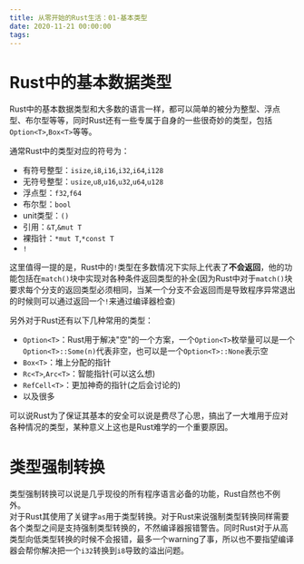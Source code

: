 ```yaml
---
title: 从零开始的Rust生活：01-基本类型
date: 2020-11-21 00:00:00
tags:
---
```


# Rust中的基本数据类型

Rust中的基本数据类型和大多数的语言一样，都可以简单的被分为整型、浮点型、布尔型等等，同时Rust还有一些专属于自身的一些很奇妙的类型，包括```Option<T>```,```Box<T>```等等。

通常Rust中的类型对应的符号为：

- 有符号整型：```isize```,```i8```,```i16```,```i32```,```i64```,```i128```
- 无符号整型：```usize```,```u8```,```u16```,```u32```,```u64```,```u128```
- 浮点型：```f32```,```f64```
- 布尔型：```bool```
- unit类型：```()```
- 引用：```&T```,```&mut T```
- 裸指针：```*mut T```,```*const T```
- ```!```

这里值得一提的是，Rust中的```!```类型在多数情况下实际上代表了**不会返回**，他的功能包括在```match()```块中实现对各种条件返回类型的补全(因为Rust中对于```match()```块要求每个分支的返回类型必须相同，当某一个分支不会返回而是导致程序异常退出的时候则可以通过返回一个```!```来通过编译器检查)

另外对于Rust还有以下几种常用的类型：

- ```Option<T>```：Rust用于解决"空"的一个方案，一个```Option<T>```枚举量可以是一个```Option<T>::Some(n)```代表非空，也可以是一个```Option<T>::None```表示空
- ```Box<T>```：堆上分配的指针
- ```Rc<T>```,```Arc<T>```：智能指针(可以这么想)
- ```RefCell<T>```：更加神奇的指针(之后会讨论的)
- 以及很多

可以说Rust为了保证其基本的安全可以说是费尽了心思，搞出了一大堆用于应对各种情况的类型，某种意义上这也是Rust难学的一个重要原因。

# 类型强制转换

类型强制转换可以说是几乎现役的所有程序语言必备的功能，Rust自然也不例外。  
对于Rust其使用了关键字```as```用于类型转换。对于Rust来说强制类型转换同样需要各个类型之间是支持强制类型转换的，不然编译器报错警告。同时Rust对于从高类型向低类型转换的时候不会报错，最多一个warning了事，所以也不要指望编译器会帮你解决把一个```i32```转换到```i8```导致的溢出问题。